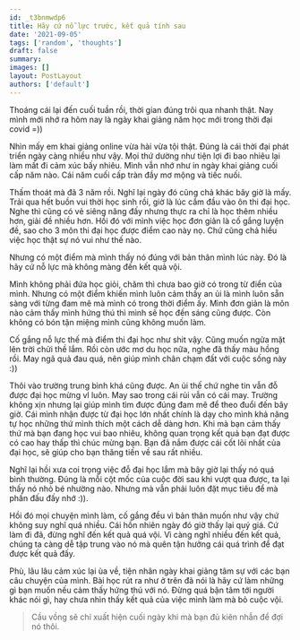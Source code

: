 ```yaml
---
id: _t3bnmwdp6
title: Hãy cứ nỗ lực trước, kết quả tính sau
date: '2021-09-05'
tags: ['random', 'thoughts']
draft: false
summary:  
images: []
layout: PostLayout
authors: ['default']
---
```


Thoáng cái lại đến cuối tuần rồi, thời gian đúng trôi qua nhanh thật. Nay mình mới nhớ ra hôm nay là ngày khai giảng năm học mới trong thời đại covid =))

Nhìn mấy em khai giảng online vừa hài vừa tội thật. Đúng là cái thời đại phát triển ngày càng nhiều như vậy. Mọi thứ dường như tiện lợi đi bao nhiêu lại làm mất đi cảm xúc bấy nhiêu. Mình vẫn nhớ như in ngày khai giảng cuối cấp năm nào. Cái năm cuối cấp tràn đầy mơ mộng và tiếc nuối.

Thấm thoát mà đã 3 năm rồi. Nghĩ lại ngày đó cũng chả khác bây giờ là mấy. Trải qua hết buồn vui thời học sinh rồi, giờ là lúc cắm đầu vào ôn thi đại học. Nghe thì cũng có vẻ siêng năng đấy nhưng thực ra chỉ là học thêm nhiều hơn, giải đề nhiều hơn. Hồi đó với mình việc học đơn giản là cố gắng luyện đề, sao cho 3 môn thi đại học được điểm cao này nọ. Chứ cũng chả hiểu việc học thật sự nó vui như thế nào.

Nhưng có một điểm mà mình thấy nó đúng với bản thân mình lúc này. Đó là hãy cứ nỗ lực mà không màng đến kết quả vội. 

Mình không phải đứa học giỏi, chăm thì chưa bao giờ có trong từ điển của mình. Nhưng có một điểm khiến mình luôn cảm thấy an ủi là mình luôn sẵn sàng với từng đam mê mà mình có trong thời điểm ấy. Mình đơn giản là môn nào cảm thấy mình hứng thú thì mình sẽ học đến sáng cũng được. Còn không có bón tận miệng mình cũng không muốn làm.

Cố gắng nỗ lực thế mà điểm thi đại học như shit vậy. Cũng muốn ngửa mặt lên trời chửi thề lắm. Rồi còn ước mơ du học nữa, nghe đã thấy màu hồng rồi. May ngã quả đau quá, nên giúp mình chân chạm đất với cuộc sống này :))

Thôi vào trường trung bình khá cũng được. An ủi thế chứ nghe tin vẫn đỗ được đại học mừng vl luôn. May sao trong cái rủi vẫn có cái may. Trường không xịn nhưng lại giúp mình tìm được đúng đam mê để theo đuổi đến bây giờ. Cái mình nhận được từ đại học lớn nhất chính là dạy cho mình khả năng tự học những thứ mình thích một cách dễ dàng hơn. Khi mà bạn cảm thấy thứ mà bạn đang học vui bao nhiêu, không quan trọng kết quả bạn đạt được có cao hay thấp thì chúc mừng bạn. Bạn đã nắm được cái cốt lõi nhất của đại học, sẽ giúp cho bạn thăng tiến về sau rất nhiều. 

Nghĩ lại hồi xưa coi trọng việc đỗ đại học lắm mà bây giờ lại thấy nó quá bình thường. Đúng là mỗi cột mốc của cuộc đời sau khi vượt qua được, ta lại thấy nó nhỏ bé nhường nào. Nhưng mà vẫn phải luôn đặt mục tiêu để mà phấn đấu đấy nhớ :)).

Hồi đó mọi chuyện mình làm, cố gắng đều vì bản thân muốn như vậy chứ không suy nghĩ quá nhiều. Cái hồn nhiên ngày đó giờ thấy lại quý giá. Cứ làm đi đã, đừng nghĩ đến kết quả quá vội. Vì càng nghĩ nhiều đến kết quả, chúng ta càng dễ tập trung vào nó mà quên tận hưởng cái quá trình để đạt được kết quả đấy.

Phù, lâu lâu cảm xúc lại ùa về, tiện nhân ngày khai giảng tâm sự với các bạn câu chuyện của mình. Bài học rút ra như ở trên đã nói là hãy cứ làm những gì bạn muốn nếu cảm thấy hứng thú với nó. Đừng quá bận tâm tới người khác nói gì, hay chưa nhìn thấy kết quả của việc mình làm mà bỏ cuộc vội. 

> Cầu vồng sẽ chỉ xuất hiện cuối ngày khi mà bạn đủ kiên nhẫn để đợi nó thôi.
